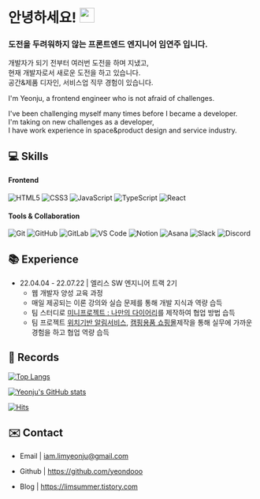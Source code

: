 # 안녕하세요! <img src="https://raw.githubusercontent.com/aemmadi/aemmadi/master/wave.gif" width="30">

### 도전을 두려워하지 않는 프론트엔드 엔지니어 임연주 입니다.   
   
개발자가 되기 전부터 여러번 도전을 하며 지냈고,   
현재 개발자로서 새로운 도전을 하고 있습니다.   
공간&제품 디자인, 서비스업 직무 경험이 있습니다.   
   

I'm Yeonju, a frontend engineer who is not afraid of challenges.   
   
I've been challenging myself many times before I became a developer.   
I'm taking on new challenges as a developer,   
I have work experience in space&product design and service industry.


## 💻 Skills

#### Frontend
  ![HTML5](https://img.shields.io/badge/-HTML5-E34F26?style=plastic&logo=html5&logoColor=white)
  ![CSS3](https://img.shields.io/badge/-CSS3-1572B6?style=plastic&logo=css3)
  ![JavaScript](https://img.shields.io/badge/-JavaScript-F7DF1E?style=plastic&logo=javascript&logoColor=white)
  ![TypeScript](https://img.shields.io/badge/-TypeScript-3178C6?style=plastic&logo=TypeScript&logoColor=white)
  ![React](https://img.shields.io/badge/-React-61DAFB?style=plastic&logo=react&logoColor=white)  
  
#### Tools & Collaboration
  ![Git](https://img.shields.io/badge/-Git-F05032?style=plastic&logo=git&logoColor=white)
  ![GitHub](https://img.shields.io/badge/-GitHub-181717?style=plastic&logo=github)
  ![GitLab](https://img.shields.io/badge/-GitLab-FC6D26?style=plastic&logo=gitlab&logoColor=white)
  ![VS Code](https://img.shields.io/badge/-VS%20Code-007ACC?style=plastic&logo=visual-studio-code)
  ![Notion](https://img.shields.io/badge/-Notion-000000?style=plastic&logo=notion&logoColor=white)
  ![Asana](https://img.shields.io/badge/-Asana-273347?style=plastic&logo=asana&logoColor=white)
  ![Slack](https://img.shields.io/badge/-Slack-4A154B?style=plastic&logo=slack&logoColor=white)
  ![Discord](https://img.shields.io/badge/-Discord-5865F2?style=plastic&logo=Discord&logoColor=white)   


## 📚 Experience
- 22.04.04 - 22.07.22 | 엘리스 SW 엔지니어 트랙 2기
   - 웹 개발자 양성 교육 과정
   - 매일 제공되는 이론 강의와 실습 문제를 통해 개발 지식과 역량 습득
   - 팀 스터디로 [미니프로젝트 : 나만의 다이어리](https://github.com/yeondooo/simdaElice)를 제작하여 협업 방법 습득 
   - 팀 프로젝트 [위치기반 알림서비스](https://github.com/yeondooo/saveAnimals), [캠핑용품 쇼핑몰](https://github.com/yeondooo/CAMPICK)제작을 통해 실무에 가까운 경험을 하고 협업 역량 습득
   
   

## 💾 Records

[![Top Langs](https://github-readme-stats.vercel.app/api/top-langs/?username=yeondooo&theme=blueberry&card_width=445&hide=shell&layout=compact)](https://github.com/anuraghazra/github-readme-stats)

[![Yeonju's GitHub stats](https://github-readme-stats.vercel.app/api?username=yeondooo&count_private=true&show_icons=true&theme=blueberry)](https://github.com/anuraghazra/github-readme-stats)

[![Hits](https://hits.seeyoufarm.com/api/count/incr/badge.svg?url=https%3A%2F%2Fgithub.com%2Fyeondooo&count_bg=%2344AAFF&title_bg=%234B4B4B&icon_color=%23E7E7E7&title=visitors&edge_flat=false)](https://hits.seeyoufarm.com)

## ✉️ Contact
- Email | <iam.limyeonju@gmail.com>

- Github | <https://github.com/yeondooo>
- Blog | <https://limsummer.tistory.com>
